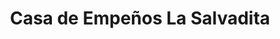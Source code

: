 ---
title: "Casa de Empeños La Salvadita"
url: /san-jose/casa-de-empenos-la-salvadita/
shop: Leiher
---